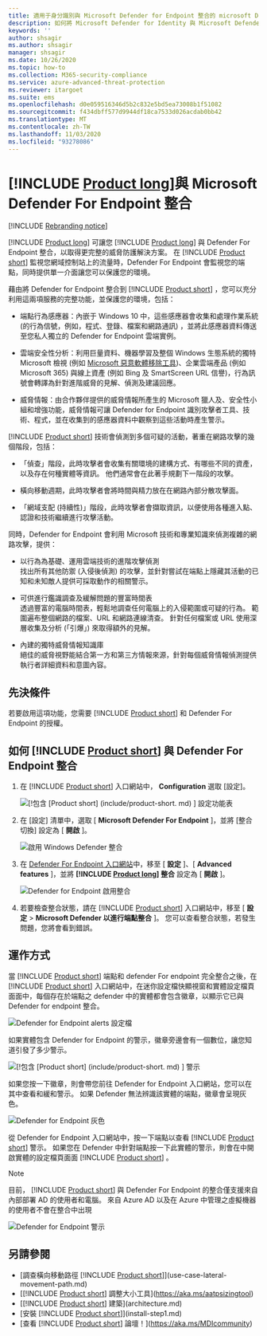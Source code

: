 ```yaml
---
title: 適用于身分識別與 Microsoft Defender for Endpoint 整合的 microsoft Defender
description: 如何將 Microsoft Defender for Identity 與 Microsoft Defender for Endpoint 整合，以取得完整的威脅偵測涵蓋範圍
keywords: ''
author: shsagir
ms.author: shsagir
manager: shsagir
ms.date: 10/26/2020
ms.topic: how-to
ms.collection: M365-security-compliance
ms.service: azure-advanced-threat-protection
ms.reviewer: itargoet
ms.suite: ems
ms.openlocfilehash: d0e059516346d5b2c832e5bd5ea73008b1f51082
ms.sourcegitcommit: f434dbff577d9944df18ca7533d026acdab0bb42
ms.translationtype: MT
ms.contentlocale: zh-TW
ms.lasthandoff: 11/03/2020
ms.locfileid: "93278086"
---
```

# <a name="integrate-product-long-with-microsoft-defender-for-endpoint"></a>[!INCLUDE [Product long](includes/product-long.md)]與 Microsoft Defender For Endpoint 整合

[!INCLUDE [Rebranding notice](includes/rebranding.md)]

[!INCLUDE [Product long](includes/product-long.md)] 可讓您 [!INCLUDE [Product long](includes/product-long.md)] 與 Defender For Endpoint 整合，以取得更完整的威脅防護解決方案。 在 [!INCLUDE [Product short](includes/product-short.md)] 監視您網域控制站上的流量時，Defender For Endpoint 會監視您的端點，同時提供單一介面讓您可以保護您的環境。

藉由將 Defender for Endpoint 整合到 [!INCLUDE [Product short](includes/product-short.md)] ，您可以充分利用這兩項服務的完整功能，並保護您的環境，包括：

- 端點行為感應器：內嵌于 Windows 10 中，這些感應器會收集和處理作業系統 (的行為信號，例如，程式、登錄、檔案和網路通訊) ，並將此感應器資料傳送至您私人獨立的 Defender for Endpoint 雲端實例。

- 雲端安全性分析：利用巨量資料、機器學習及整個 Windows 生態系統的獨特 Microsoft 檢視 (例如 [Microsoft 惡意軟體移除工具](https://www.microsoft.com/download/malicious-software-removal-tool-details.aspx))、企業雲端產品 (例如 Microsoft 365) 與線上資產 (例如 Bing 及 SmartScreen URL 信譽)，行為訊號會轉譯為針對進階威脅的見解、偵測及建議回應。

- 威脅情報：由合作夥伴提供的威脅情報所產生的 Microsoft 獵人及、安全性小組和增強功能，威脅情報可讓 Defender for Endpoint 識別攻擊者工具、技術、程式，並在收集到的感應器資料中觀察到這些活動時產生警示。

[!INCLUDE [Product short](includes/product-short.md)] 技術會偵測到多個可疑的活動，著重在網路攻擊的幾個階段，包括：

- 「偵查」階段，此時攻擊者會收集有關環境的建構方式、有哪些不同的資產，以及存在何種實體等資訊。 他們通常會在此著手規劃下一階段的攻擊。

- 橫向移動週期，此時攻擊者會將時間與精力放在在網路內部分散攻擊面。

- 「網域支配 (持續性)」階段，此時攻擊者會擷取資訊，以便使用各種進入點、認證和技術繼續進行攻擊活動。

同時，Defender for Endpoint 會利用 Microsoft 技術和專業知識來偵測複雜的網路攻擊，提供：

- 以行為為基礎、運用雲端技術的進階攻擊偵測  
找出所有其他防禦 (入侵後偵測) 的攻擊，並針對嘗試在端點上隱藏其活動的已知和未知敵人提供可採取動作的相關警示。

- 可供進行鑑識調查及緩解問題的豐富時間表  
透過豐富的電腦時間表，輕鬆地調查任何電腦上的入侵範圍或可疑的行為。 範圍遍布整個網路的檔案、URL 和網路連線清查。 針對任何檔案或 URL 使用深層收集及分析 (「引爆」) 來取得額外的見解。

- 內建的獨特威脅情報知識庫  
絕佳的威脅視野能結合第一方和第三方情報來源，針對每個威脅情報偵測提供執行者詳細資料和意圖內容。

## <a name="prerequisites"></a>先決條件

若要啟用這項功能，您需要 [!INCLUDE [Product short](includes/product-short.md)] 和 Defender For Endpoint 的授權。

<a name="how-to-integrate-azure-atp-with-microsoft-defender-atp"></a>

## <a name="how-to-integrate-product-short-with-defender-for-endpoint"></a>如何 [!INCLUDE [Product short](includes/product-short.md)] 與 Defender For Endpoint 整合

1. 在 [!INCLUDE [Product short](includes/product-short.md)] 入口網站中， **Configuration** 選取 [設定]。

    ![[!包含 [Product short] (include/product-short. md) ] 設定功能表](media/msde-configuration.png)
1. 在 [設定] 清單中，選取 [ **Microsoft Defender For Endpoint** ]，並將 [整合切換] 設定為 [ **開啟** ]。

    ![啟用 Windows Defender 整合](media/msde-enable-integration.png)

1. 在 [Defender For Endpoint 入口網站](https://securitycenter.windows.com/preferences/advanced)中，移至 [ **設定** ]、[ **Advanced features** ]，並將 **[!INCLUDE [Product long](includes/product-long.md)] 整合** 設定為 [ **開啟** ]。

    ![Defender for Endpoint 啟用整合](media/msde-enable.png)

1. 若要檢查整合狀態，請在 [!INCLUDE [Product short](includes/product-short.md)] 入口網站中，移至 [ **設定**  >  **Microsoft Defender 以進行端點整合** ]。 您可以查看整合狀態，若發生問題，您將會看到錯誤。

## <a name="how-it-works"></a>運作方式

當 [!INCLUDE [Product short](includes/product-short.md)] 端點和 defender For endpoint 完全整合之後，在 [!INCLUDE [Product short](includes/product-short.md)] 入口網站中，在迷你設定檔快顯視窗和實體設定檔頁面面中，每個存在於端點之 defender 中的實體都會包含徽章，以顯示它已與 Defender for endpoint 整合。

 ![Defender for Endpoint alerts 設定檔](media/profile-alerts-msde.png)

如果實體包含 Defender for Endpoint 的警示，徽章旁邊會有一個數位，讓您知道引發了多少警示。

 ![[!包含 [Product short] (include/product-short. md) ] 警示](media/msde-icon-alerts.png)

如果您按一下徽章，則會帶您前往 Defender for Endpoint 入口網站，您可以在其中查看和緩和警示。 如果 Defender 無法辨識該實體的端點，徽章會呈現灰色。

 ![Defender for Endpoint 灰色](media/msde-grey.png)

從 Defender for Endpoint 入口網站中，按一下端點以查看 [!INCLUDE [Product short](includes/product-short.md)] 警示。 如果您在 Defender 中針對端點按一下此實體的警示，則會在中開啟實體的設定檔頁面面 [!INCLUDE [Product short](includes/product-short.md)] 。

 > [!NOTE]
 > 目前， [!INCLUDE [Product short](includes/product-short.md)] 與 Defender For Endpoint 的整合僅支援來自內部部署 AD 的使用者和電腦。 來自 Azure AD 以及在 Azure 中管理之虛擬機器的使用者不會在整合中出現

![Defender for Endpoint 警示](media/msde-alerts.png)

## <a name="see-also"></a>另請參閱

- [調查橫向移動路徑 [!INCLUDE [Product short](includes/product-short.md)]](use-case-lateral-movement-path.md)
- [[!INCLUDE [Product short](includes/product-short.md)] 調整大小工具](https://aka.ms/aatpsizingtool)
- [[!INCLUDE [Product short](includes/product-short.md)] 建築](architecture.md)
- [安裝 [!INCLUDE [Product short](includes/product-short.md)]](install-step1.md)
- [查看 [!INCLUDE [Product short](includes/product-short.md)] 論壇！](https://aka.ms/MDIcommunity)
